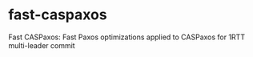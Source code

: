 # fast-caspaxos
Fast CASPaxos: Fast Paxos optimizations applied to CASPaxos for 1RTT multi-leader commit

